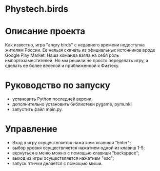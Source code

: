 # Phystech.birds

# Описание проекта
Как известно, игра "angry birds" с недавнего времени недоступна жителям России. Ее нельзя скачать из официальных источников вроде Google Play Market. 
Наша команда взяла на себя роль импортозаместителей. Но мы решили не просто переделать игру, а сделать ее более веселой и приближенной к Физтеху. 

# Руководство по запуску
- установить Python последней версии;
- дополнительно установить библиотеки pygame, pymunk;
- запустить файл main.py.

# Управление 
- Вход в игру осуществляется нажатием клавиши "Enter";
- выбор уровня осуществляется нажатием одной из клавиш 1-5;
- вернуться в меню можно с помощью клавиши "backspace";
- выход из игры осуществляется нажатием "esc";
- запуск птички делается с помощью мыши.
